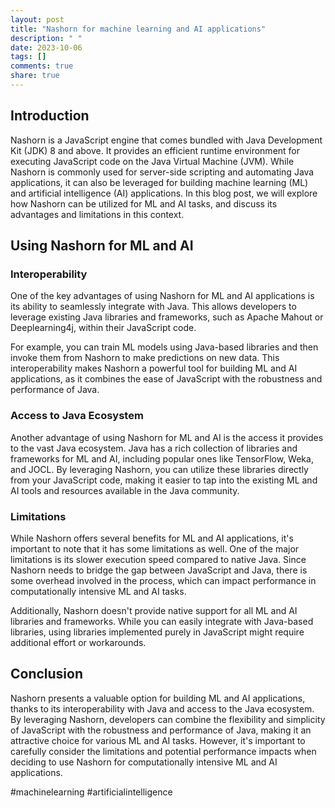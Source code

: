 ```yaml
---
layout: post
title: "Nashorn for machine learning and AI applications"
description: " "
date: 2023-10-06
tags: []
comments: true
share: true
---
```


## Introduction

Nashorn is a JavaScript engine that comes bundled with Java Development Kit (JDK) 8 and above. It provides an efficient runtime environment for executing JavaScript code on the Java Virtual Machine (JVM). While Nashorn is commonly used for server-side scripting and automating Java applications, it can also be leveraged for building machine learning (ML) and artificial intelligence (AI) applications. In this blog post, we will explore how Nashorn can be utilized for ML and AI tasks, and discuss its advantages and limitations in this context.

## Using Nashorn for ML and AI

### Interoperability

One of the key advantages of using Nashorn for ML and AI applications is its ability to seamlessly integrate with Java. This allows developers to leverage existing Java libraries and frameworks, such as Apache Mahout or Deeplearning4j, within their JavaScript code.

For example, you can train ML models using Java-based libraries and then invoke them from Nashorn to make predictions on new data. This interoperability makes Nashorn a powerful tool for building ML and AI applications, as it combines the ease of JavaScript with the robustness and performance of Java.

### Access to Java Ecosystem

Another advantage of using Nashorn for ML and AI is the access it provides to the vast Java ecosystem. Java has a rich collection of libraries and frameworks for ML and AI, including popular ones like TensorFlow, Weka, and JOCL. By leveraging Nashorn, you can utilize these libraries directly from your JavaScript code, making it easier to tap into the existing ML and AI tools and resources available in the Java community.

### Limitations

While Nashorn offers several benefits for ML and AI applications, it's important to note that it has some limitations as well. One of the major limitations is its slower execution speed compared to native Java. Since Nashorn needs to bridge the gap between JavaScript and Java, there is some overhead involved in the process, which can impact performance in computationally intensive ML and AI tasks.

Additionally, Nashorn doesn't provide native support for all ML and AI libraries and frameworks. While you can easily integrate with Java-based libraries, using libraries implemented purely in JavaScript might require additional effort or workarounds.

## Conclusion

Nashorn presents a valuable option for building ML and AI applications, thanks to its interoperability with Java and access to the Java ecosystem. By leveraging Nashorn, developers can combine the flexibility and simplicity of JavaScript with the robustness and performance of Java, making it an attractive choice for various ML and AI tasks. However, it's important to carefully consider the limitations and potential performance impacts when deciding to use Nashorn for computationally intensive ML and AI applications.

#machinelearning #artificialintelligence